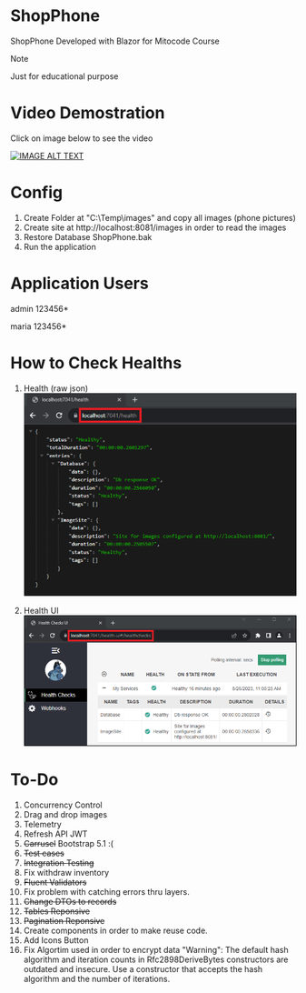 # ShopPhone

ShopPhone Developed with Blazor for Mitocode Course

> [!NOTE]
> Just for educational purpose

# Video Demostration
Click on image below to see the video

[![IMAGE ALT TEXT](https://github.com/lateraluz/ShopPhone/blob/d0cbda8225af34b5af510c36b8ce1fdae7ca84b2/Images/dummyimage.jpg)](https://raw.githubusercontent.com/lateraluz/ShopPhone/master/Video/BlazorProject.mp4)




# Config
1. Create Folder at "C:\\Temp\\images" and copy all images (phone pictures)
2. Create site at http://localhost:8081/images in order to read the images
3. Restore Database ShopPhone.bak
4. Run the application

# Application Users
admin
123456*

maria
123456*

# How to Check Healths
1. Health (raw json) <BR>
![1](https://github.com/lateraluz/Blazor-ShopPhone/blob/12afe94c8e7688c038e1c5bb496f4e2d5a122445/Video/Healthy.png)

2. Health UI <BR>
![2](https://github.com/lateraluz/Blazor-ShopPhone/blob/12afe94c8e7688c038e1c5bb496f4e2d5a122445/Video/Healthy-ui.png)


# To-Do
1. Concurrency Control
2. Drag and drop images
3. Telemetry
4. Refresh API JWT
5. ~~Carrusel~~  Bootstrap 5.1 :(
6. ~~Test cases~~
7. ~~Integration Testing~~
8. Fix withdraw inventory
9. ~~Fluent Validators~~
10. Fix problem with catching errors thru layers.
11. ~~Change DTOs to records~~
11. ~~Tables Reponsive~~
12. ~~Pagination Reponsive~~
13. Create components in order to make reuse code.
14. Add Icons Button
15. Fix Algortim used in order to encrypt data "Warning": The default hash algorithm and iteration counts in Rfc2898DeriveBytes constructors are outdated and insecure. Use a constructor that accepts the hash algorithm and the number of iterations.
